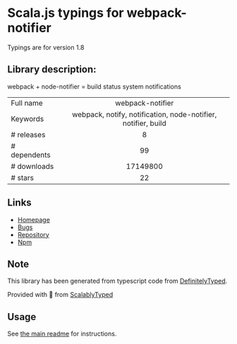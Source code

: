 
# Scala.js typings for webpack-notifier

Typings are for version 1.8

## Library description:
webpack + node-notifier = build status system notifications

|                    |                 |
| ------------------ | :-------------: |
| Full name          | webpack-notifier |
| Keywords           | webpack, notify, notification, node-notifier, notifier, build |
| # releases         | 8 |
| # dependents       | 99 |
| # downloads        | 17149800 |
| # stars            | 22 |

## Links
- [Homepage](https://github.com/Turbo87/webpack-notifier#readme)
- [Bugs](https://github.com/Turbo87/webpack-notifier/issues)
- [Repository](https://github.com/Turbo87/webpack-notifier)
- [Npm](https://www.npmjs.com/package/webpack-notifier)
    


## Note
This library has been generated from typescript code from [DefinitelyTyped](https://definitelytyped.org).

Provided with :purple_heart: from [ScalablyTyped](https://github.com/oyvindberg/ScalablyTyped)

## Usage
See [the main readme](../../readme.md) for instructions.


